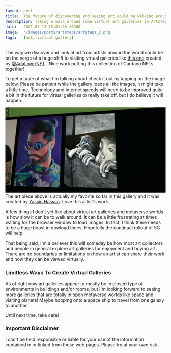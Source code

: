 ```yaml
---
layout: post
title:  The future of discovering and seeing art could be walking around virtual galleries in the Metaverse.
description: Taking a walk around some virtual art galleries in Artsteps
date:   2021-07-12 15:01:35 +0300
image:  '/images/posts/artsteps/artsteps_2.png'
tags:   [art, virtual gallery]
---
```


The way we discover and look at art from artists around the world could be on the verge of a huge shift to visiting virtual galleries like [this one](https://www.artsteps.com/view/60d92d3d7c2f53a86aa07ada) created by [@AdaLoverNFT](https://twitter.com/AdaLoverNFT) . Nice work putting this collection of Cardano NFTs together! 

To get a taste of what I'm talking about check it out by tapping on the image below. Please be patient while the gallery loads all the images, it might take a little time. Technology and internet speeds will need to be improved quite a bit in the future for virtual galleries to really take off, but I do believe it will happen.  

[![](/images/posts/artsteps/artsteps_4.png)](https://www.artsteps.com/view/60d92d3d7c2f53a86aa07ada)    
The art piece above is actually my favorite so far in this gallery and it was created by [Yassin Hassan](https://twitter.com/CnftHassan). Love this artist's work. 

A few things I don't yet like about virtual art galleries and metaverse worlds is how slow it can be to walk around. It can be a little frustrating at times waiting for the browser window to load images. In fact, I think there needs to be a huge boost in dowload times. Hopefully the continual rollout of 5G will help. 

That being said, I'm a believer this will someday be how most art collectors and people in general explore art galleries for enjoyment and buying art. There are no boundaries or limitations on how an artist can share their work and how they can be viewed virtually. 

### Limitless Ways To Create Virtual Galleries
As of right now art galleries appear to mostly be in closed type of environments in buildings and/or rooms, but I'm looking forward to seeing more galleries that are totally in open metaverse worlds like space and visiting planets! Maybe hopping onto a space ship to travel from one galaxy to another.

Until next time, take care! 

### Important Disclaimer
I can't be held responsible or liable for your use of the information contained in or linked from these web pages. Please try at your own risk.


